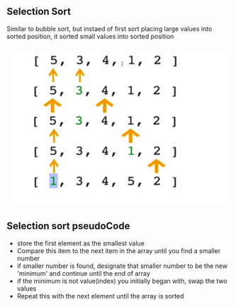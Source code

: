 ## Selection Sort

  <p>Similar to bubble sort, but instaed of first sort placing large values into sorted position, it sorted small values into sorted position</p>

  ![selection sort!](../../assets/selection.png "selection sort")

  ## Selection sort pseudoCode

  * store the first element as the smallest value 
  * Compare this item to the next item in the array until you find a smaller number
  * if smaller number is found, designate that smaller number to be the new 'minimum' and continue until the end of array
  * if the minimum is not value(index) you initially began with, swap the two values
  * Repeat this with the next element until the array is sorted
